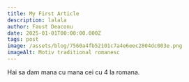 ```yaml
---
title: My First Article
description: lalala
author: Faust Deaconu
date: 2025-01-01T00:00:00.000Z
tags: post
image: /assets/blog/7560a4fb52101c7a4e6eec2804dc003e.png
imageAlt: Motiv traditional romanesc
---
```

Hai sa dam mana cu mana cei cu 4 la romana.
